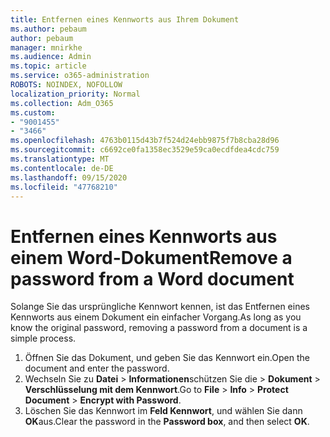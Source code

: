 ```yaml
---
title: Entfernen eines Kennworts aus Ihrem Dokument
ms.author: pebaum
author: pebaum
manager: mnirkhe
ms.audience: Admin
ms.topic: article
ms.service: o365-administration
ROBOTS: NOINDEX, NOFOLLOW
localization_priority: Normal
ms.collection: Adm_O365
ms.custom:
- "9001455"
- "3466"
ms.openlocfilehash: 4763b0115d43b7f524d24ebb9875f7b8cba28d96
ms.sourcegitcommit: c6692ce0fa1358ec3529e59ca0ecdfdea4cdc759
ms.translationtype: MT
ms.contentlocale: de-DE
ms.lasthandoff: 09/15/2020
ms.locfileid: "47768210"
---
```

# <a name="remove-a-password-from-a-word-document"></a><span data-ttu-id="3b540-102">Entfernen eines Kennworts aus einem Word-Dokument</span><span class="sxs-lookup"><span data-stu-id="3b540-102">Remove a password from a Word document</span></span>

<span data-ttu-id="3b540-103">Solange Sie das ursprüngliche Kennwort kennen, ist das Entfernen eines Kennworts aus einem Dokument ein einfacher Vorgang.</span><span class="sxs-lookup"><span data-stu-id="3b540-103">As long as you know the original password, removing a password from a document is a simple process.</span></span>

1. <span data-ttu-id="3b540-104">Öffnen Sie das Dokument, und geben Sie das Kennwort ein.</span><span class="sxs-lookup"><span data-stu-id="3b540-104">Open the document and enter the password.</span></span>
2. <span data-ttu-id="3b540-105">Wechseln Sie zu **Datei**  >  **Informationen**schützen Sie die  >  **Dokument**  >  **Verschlüsselung mit dem Kennwort**.</span><span class="sxs-lookup"><span data-stu-id="3b540-105">Go to **File** > **Info** > **Protect Document** > **Encrypt with Password**.</span></span>
3. <span data-ttu-id="3b540-106">Löschen Sie das Kennwort im **Feld Kennwort**, und wählen Sie dann **OK**aus.</span><span class="sxs-lookup"><span data-stu-id="3b540-106">Clear the password in the **Password box**, and then select **OK**.</span></span>
